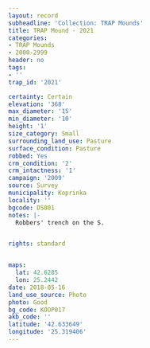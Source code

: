 ```yaml
---
layout: record
subheadline: 'Collection: TRAP Mounds'
title: TRAP Mound - 2021
categories:
- TRAP Mounds
- 2000-2999
header: no
tags:
- ''
trap_id: '2021'

certainty: Certain
elevation: '368'
max_diameter: '15'
min_diameter: '10'
height: '1'
size_category: Small
surrounding_land_use: Pasture
surface_condition: Pasture
robbed: Yes
crm_condition: '2'
crm_intactness: '1'
campaign: '2009'
source: Survey
municipality: Koprinka
locality: ''
bgcode: DS001
notes: |-
  Robbers' trench on the S.


rights: standard


maps:
  lat: 42.6285
  lon: 25.2442
date: 2018-05-16
land_use_source: Photo
photo: Good
bg_code: KOOP017
akb_code: ''
latitude: '42.633649'
longitude: '25.319406'
---
```

